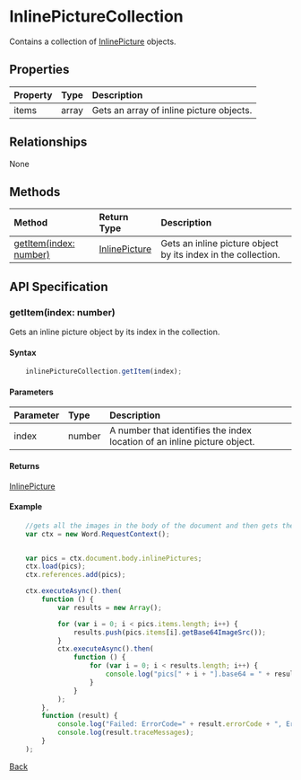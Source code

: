 # InlinePictureCollection

Contains a collection of [InlinePicture](inlinePicture.md) objects. 


## Properties

| Property         | Type    |Description|
|:-----------------|:--------|:----------|
|items|  array | Gets an array of inline picture objects. |


## Relationships
None  

## Methods

| Method     | Return Type    |Description|
|:-----------------|:--------|:----------|
|[getItem(index: number)](#getitemindex-number)| [InlinePicture](inlinePicture.md)   | Gets an inline picture object by its index in the collection. |

## API Specification

### getItem(index: number)

Gets an inline picture object by its index in the collection.

#### Syntax
```js
    inlinePictureCollection.getItem(index);
```
#### Parameters

| Parameter       | Type    |Description|
|:---------------|:--------|:----------|
|index|number|  A number that identifies the index location of an inline picture object.  |

#### Returns

[InlinePicture](inlinePicture.md)

#### Example

```js
    //gets all the images in the body of the document and then gets the base64 for each.
    var ctx = new Word.RequestContext();


    var pics = ctx.document.body.inlinePictures;
    ctx.load(pics);
    ctx.references.add(pics);

    ctx.executeAsync().then(
        function () {
            var results = new Array();

            for (var i = 0; i < pics.items.length; i++) {
                results.push(pics.items[i].getBase64ImageSrc());
            }
            ctx.executeAsync().then(
                function () {
                    for (var i = 0; i < results.length; i++) {
                        console.log("pics[" + i + "].base64 = " + results[i].value);
                    }
                }
            );
        },
        function (result) {
            console.log("Failed: ErrorCode=" + result.errorCode + ", ErrorMessage=" + result.errorMessage);
            console.log(result.traceMessages);
        }
    );

```
[Back](#methods)